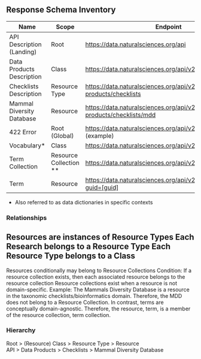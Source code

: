 ## Response Schema Inventory
| Name | Scope | Endpoint | Permalink | 
| -- | -- | -- | -- |
| API Description (Landing) | Root | https://data.naturalsciences.org/api | [api-landing-response.schema.json](https://github.com/ben-norton/informatics-api-response-schemas/blob/ad75f33f07fe1922ae1532c9ffc92d1bd0405be9/schemas/descriptive/api-landing-response.schema.json)|
| Data Products Description | Class | https://data.naturalsciences.org/api/v2/data-products | [data-products-response.schema.json](https://github.com/ben-norton/informatics-api-response-schemas/blob/da058784ccd66ba3885834c9fe23e5f81082fae1/schemas/data-products/data-products-response.schema.json) |
| Checklists Description | Resource Type  | https://data.naturalsciences.org/api/v2/data-products/checklists | [checklists-response.schema.json](https://github.com/ben-norton/informatics-api-response-schemas/blob/da058784ccd66ba3885834c9fe23e5f81082fae1/schemas/data-products/checklists-response.schema.json) |
| Mammal Diversity Database | Resource | https://data.naturalsciences.org/api/v2/data-products/checklists/mdd | [mdd-response.schema.json](https://github.com/ben-norton/informatics-api-response-schemas/blob/da058784ccd66ba3885834c9fe23e5f81082fae1/schemas/data-products/mdd-response.schema.json) |
| 422 Error | Root (Global) | https://data.naturalsciences.org/api/v2/vocabularies/term (example) | [422-error-response.schema.json](https://github.com/ben-norton/informatics-api-response-schemas/blob/da058784ccd66ba3885834c9fe23e5f81082fae1/schemas/metadata/422-error-response.schema.json) |
| Vocabulary* | Class | https://data.naturalsciences.org/api/v2/vocabularies | [vocabularies.schema.json](https://github.com/ben-norton/informatics-api-response-schemas/blob/da058784ccd66ba3885834c9fe23e5f81082fae1/schemas/vocabularies/vocabularies.schema.json) |
| Term Collection | Resource Collection ** | https://data.naturalsciences.org/api/v2/vocabularies/terms | [vocabulary-term-collection.schema.json](https://github.com/ben-norton/informatics-api-response-schemas/blob/da058784ccd66ba3885834c9fe23e5f81082fae1/schemas/vocabularies/vocabulary-terms-collection.schema.json) |
| Term | Resource | https://data.naturalsciences.org/api/v2/vocabularies/term?guid=[guid] | [vocabulary-term.schema.json](https://github.com/ben-norton/informatics-api-response-schemas/blob/da058784ccd66ba3885834c9fe23e5f81082fae1/schemas/vocabularies/vocabulary-term.schema.json) |

* Also referred to as data dictionaries in specific contexts

### Relationships
Resources are instances of Resource Types
Each Research belongs to a Resource Type
Each Resource Type belongs to a Class
--

Resources conditionally may belong to Resource Collections 
Condition: If a resource collection exists, then each associated resource belongs to the resource collection
Resource collections exist when a resource is not domain-specific. Example: The Mammals Diversity Database is a resource in the taxonomic checklists/bioinformatics domain. Therefore, the MDD does not belong to a Resource Collection. In contrast, terms are conceptually domain-agnostic. Therefore, the resource, term, is a member of the resource collection, term collection.






### Hierarchy
Root > (Resource) Class > Resource Type > Resource  
API > Data Products > Checklists > Mammal Diversity Database  
